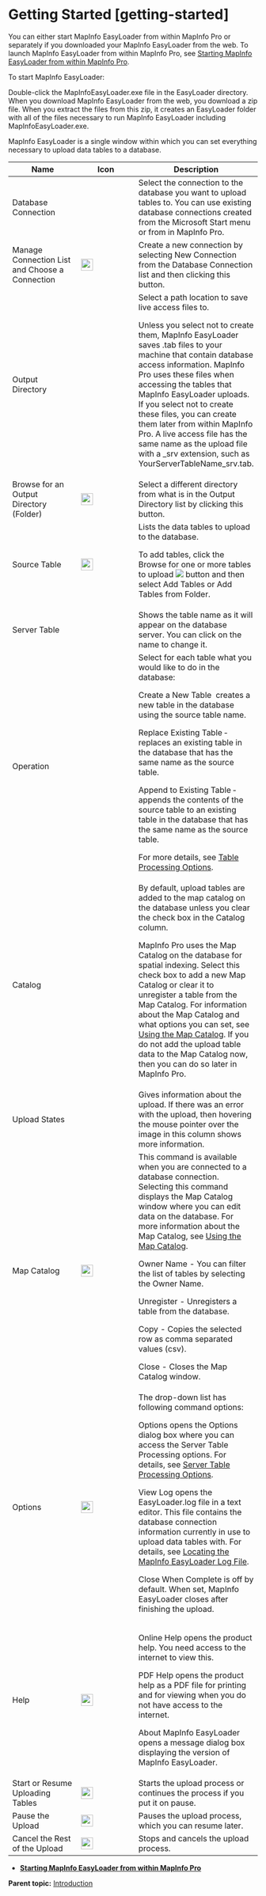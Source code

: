 Getting Started [getting-started]
===============

You can either start MapInfo EasyLoader from within MapInfo Pro or
separately if you downloaded your MapInfo EasyLoader from the web. To
launch MapInfo EasyLoader from within MapInfo Pro, see
<a href="guide/introduction/startinginpro.html" class="- topic/xref ajaxLink">Starting MapInfo EasyLoader from within MapInfo Pro</a>.

To start MapInfo EasyLoader:

<span class="ph cmd">Double-click the <span
class="ph filepath">MapInfoEasyLoader.exe</span> file in the <span
class="ph filepath">EasyLoader</span> directory.</span>
When you download MapInfo EasyLoader from the web, you download a zip
file. When you extract the files from this zip, it creates an <span
class="ph filepath">EasyLoader</span> folder with all of the files
necessary to run MapInfo EasyLoader including <span
class="ph filepath">MapInfoEasyLoader.exe</span>.

MapInfo EasyLoader is a single window within which you can set
everything necessary to upload data tables to a database.

<table>
<colgroup>
<col width="33%" />
<col width="33%" />
<col width="33%" />
</colgroup>
<thead>
<tr class="header">
<th>Name</th>
<th>Icon</th>
<th>Description</th>
</tr>
</thead>
<tbody>
<tr class="odd">
<td><span class="ph uicontrol">Database Connection</span></td>
<td> </td>
<td>Select the connection to the database you want to upload tables to. You can use existing database connections created from the Microsoft <span class="ph uicontrol">Start</span> menu or from in MapInfo Pro.</td>
</tr>
<tr class="even">
<td><span class="ph uicontrol">Manage Connection List and Choose a Connection</span></td>
<td><img src="images/icon_openDbms.png" class="image" width="24" /></td>
<td>Create a new connection by selecting <span class="ph uicontrol">New Connection</span> from the <span class="ph uicontrol">Database Connection</span> list and then clicking this button.</td>
</tr>
<tr class="odd">
<td><span class="ph uicontrol">Output Directory</span></td>
<td> </td>
<td>Select a path location to save live access files to.
<p>Unless you select not to create them, MapInfo EasyLoader saves .tab files to your machine that contain database access information. MapInfo Pro uses these files when accessing the tables that MapInfo EasyLoader uploads. If you select not to create these files, you can create them later from within MapInfo Pro. A live access file has the same name as the upload file with a <span class="ph filepath">_srv</span> extension, such as <span class="ph filepath">YourServerTableName_srv.tab</span>.</p></td>
</tr>
<tr class="even">
<td><span class="ph uicontrol">Browse for an Output Directory (Folder) </span></td>
<td><img src="images/icon_ezloaderBrowse.png" class="image" width="24" /></td>
<td>Select a different directory from what is in the <span class="ph uicontrol">Output Directory</span> list by clicking this button.</td>
</tr>
<tr class="odd">
<td><span class="ph uicontrol">Source Table</span></td>
<td><img src="images/icon_ezloaderAdd.png" class="image" width="24" /></td>
<td>Lists the data tables to upload to the database.
<p>To add tables, click the <span class="ph uicontrol">Browse for one or more tables to upload</span> <img src="images/icon_ezloaderAdd_sm.png" class="image" /> button and then select <span class="ph uicontrol">Add Tables</span> or <span class="ph uicontrol">Add Tables from Folder</span>.</p></td>
</tr>
<tr class="even">
<td><span class="ph uicontrol">Server Table</span></td>
<td> </td>
<td>Shows the table name as it will appear on the database server. You can click on the name to change it.</td>
</tr>
<tr class="odd">
<td><span class="ph uicontrol">Operation</span></td>
<td> </td>
<td>Select for each table what you would like to do in the database:
<p><span class="ph uicontrol">Create a New Table</span> ­ creates a new table in the database using the source table name.</p>
<p><span class="ph uicontrol">Replace Existing Table</span> ­ replaces an existing table in the database that has the same name as the source table.</p>
<p><span class="ph uicontrol">Append to Existing Table</span> ­ appends the contents of the source table to an existing table in the database that has the same name as the source table.</p>
<p>For more details, see <a href="guide/introduction/../uploading/tableprocessingoptions.html" class="- topic/xref ajaxLink">Table Processing Options</a>.</p></td>
</tr>
<tr class="even">
<td><span class="ph uicontrol">Catalog</span></td>
<td> </td>
<td>By default, upload tables are added to the map catalog on the database unless you clear the check box in the <span class="ph uicontrol">Catalog</span> column.
<p>MapInfo Pro uses the Map Catalog on the database for spatial indexing. Select this check box to add a new Map Catalog or clear it to unregister a table from the Map Catalog. For information about the Map Catalog and what options you can set, see <a href="guide/introduction/../uploading/usingmapcatalog.html" class="- topic/xref ajaxLink">Using the Map Catalog</a>. If you do not add the upload table data to the Map Catalog now, then you can do so later in MapInfo Pro.</p></td>
</tr>
<tr class="odd">
<td><span class="ph uicontrol">Upload States</span></td>
<td> </td>
<td>Gives information about the upload. If there was an error with the upload, then hovering the mouse pointer over the image in this column shows more information.</td>
</tr>
<tr class="even">
<td><span class="ph uicontrol">Map Catalog</span></td>
<td><img src="images/icon_ezloaderMapCatalog.png" class="image" width="24" /></td>
<td>This command is available when you are connected to a database connection. Selecting this command displays the Map Catalog window where you can edit data on the database. For more information about the Map Catalog, see <a href="guide/introduction/../uploading/usingmapcatalog.html" class="- topic/xref ajaxLink">Using the Map Catalog</a>.
<p><span class="ph uicontrol">Owner Name</span> - You can filter the list of tables by selecting the Owner Name.</p>
<p><span class="ph uicontrol">Unregister</span> - Unregisters a table from the database.</p>
<p><span class="ph uicontrol">Copy</span> - Copies the selected row as comma separated values (csv).</p>
<p><span class="ph uicontrol">Close</span> - Closes the <span class="keyword wintitle">Map Catalog</span> window.</p></td>
</tr>
<tr class="odd">
<td><span class="ph uicontrol">Options</span></td>
<td><img src="images/icon_ezloaderOptions.png" class="image" width="24" /></td>
<td>The drop-down list has following command options:
<p><span class="ph uicontrol">Options</span> opens the <span class="keyword wintitle">Options</span> dialog box where you can access the Server Table Processing options. For details, see <a href="guide/introduction/../uploading/servertableprocessingoptions.html" class="- topic/xref ajaxLink">Server Table Processing Options</a>.</p>
<p><span class="ph uicontrol">View Log</span> opens the <span class="ph filepath">EasyLoader.log</span> file in a text editor. This file contains the database connection information currently in use to upload data tables with. For details, see <a href="guide/introduction/../productivity/locatinglogfile.html" class="- topic/xref ajaxLink">Locating the MapInfo EasyLoader Log File</a>.</p>
<p><span class="ph uicontrol">Close When Complete</span> is off by default. When set, MapInfo EasyLoader closes after finishing the upload.</p></td>
</tr>
<tr class="even">
<td><span class="ph uicontrol">Help</span></td>
<td><img src="images/icon_ezloaderHelp.png" class="image" width="24" /></td>
<td><p><span class="ph uicontrol">Online Help</span> opens the product help. You need access to the internet to view this.</p>
<p><span class="ph uicontrol">PDF Help</span> opens the product help as a PDF file for printing and for viewing when you do not have access to the internet.</p>
<p><span class="ph uicontrol">About MapInfo EasyLoader</span> opens a message dialog box displaying the version of MapInfo EasyLoader.</p></td>
</tr>
<tr class="odd">
<td><span class="ph uicontrol">Start or Resume Uploading Tables</span></td>
<td><img src="images/icon_resumeJob.png" class="image" width="24" /></td>
<td>Starts the upload process or continues the process if you put it on pause.</td>
</tr>
<tr class="even">
<td><span class="ph uicontrol">Pause the Upload</span></td>
<td><img src="images/icon_ezloaderPause.png" class="image" width="24" /></td>
<td>Pauses the upload process, which you can resume later.</td>
</tr>
<tr class="odd">
<td><span class="ph uicontrol">Cancel the Rest of the Upload</span></td>
<td><img src="images/icon_ezloaderStop.png" class="image" width="24" /></td>
<td>Stops and cancels the upload process.</td>
</tr>
</tbody>
</table>

-   **<a href="guide/introduction/../../guide/introduction/startinginpro.html" class="- topic/link ajaxLink">Starting MapInfo EasyLoader from within MapInfo Pro</a>**  

**Parent topic:**
<a href="guide/introduction/../../guide/introduction/chapterintro.html" class="- topic/link ajaxLink">Introduction</a>



